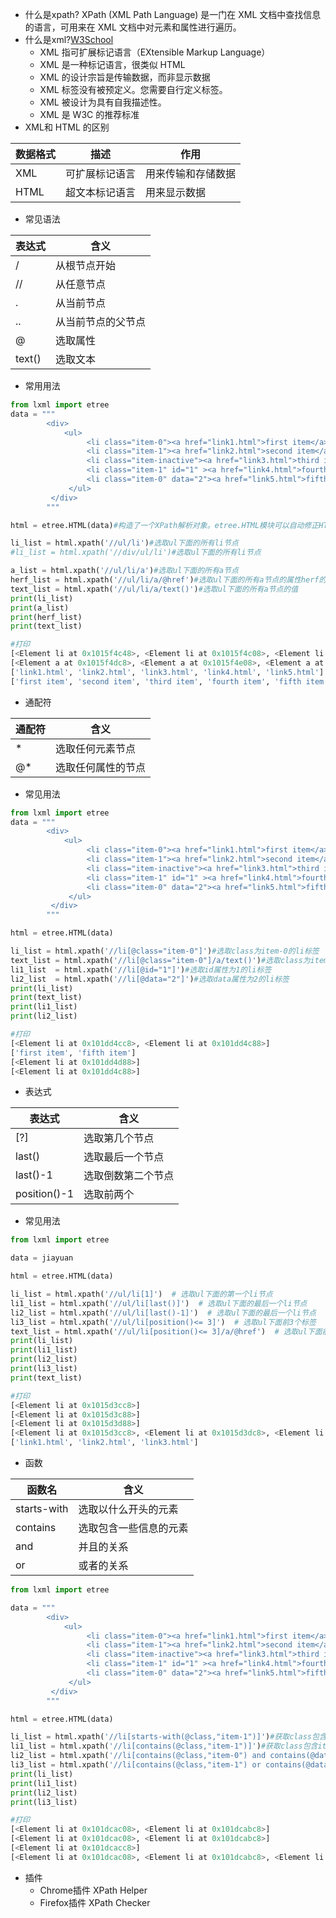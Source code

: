 - 什么是xpath?
  XPath (XML Path Language) 是一门在 XML 文档中查找信息的语言，可用来在 XML 文档中对元素和属性进行遍历。
- 什么是xml?[W3School](http://www.w3school.com.cn/xml/xml_intro.asp)
  - XML 指可扩展标记语言（EXtensible Markup Language）
  - XML 是一种标记语言，很类似 HTML
  - XML 的设计宗旨是传输数据，而非显示数据
  - XML 标签没有被预定义。您需要自行定义标签。
  - XML 被设计为具有自我描述性。
  - XML 是 W3C 的推荐标准
- XML和 HTML 的区别

| 数据格式 | 描述           | 作用               |
| -------- | -------------- | ------------------ |
| XML      | 可扩展标记语言 | 用来传输和存储数据 |
| HTML     | 超文本标记语言 | 用来显示数据       |

- 常见语法

| 表达式 | 含义               |
| ------ | ------------------ |
| /      | 从根节点开始       |
| //     | 从任意节点         |
| .      | 从当前节点         |
| ..     | 从当前节点的父节点 |
| @      | 选取属性           |
| text() | 选取文本           |

- 常用用法

```python
from lxml import etree
data = """
        <div>
            <ul>
                 <li class="item-0"><a href="link1.html">first item</a></li>
                 <li class="item-1"><a href="link2.html">second item</a></li>
                 <li class="item-inactive"><a href="link3.html">third item</a></li>
                 <li class="item-1" id="1" ><a href="link4.html">fourth item</a></li>
                 <li class="item-0" data="2"><a href="link5.html">fifth item</a>
             </ul>
         </div>
        """

html = etree.HTML(data)#构造了一个XPath解析对象。etree.HTML模块可以自动修正HTML文本。

li_list = html.xpath('//ul/li')#选取ul下面的所有li节点
#li_list = html.xpath('//div/ul/li')#选取ul下面的所有li节点

a_list = html.xpath('//ul/li/a')#选取ul下面的所有a节点
herf_list = html.xpath('//ul/li/a/@href')#选取ul下面的所有a节点的属性herf的值
text_list = html.xpath('//ul/li/a/text()')#选取ul下面的所有a节点的值
print(li_list)
print(a_list)
print(herf_list)
print(text_list)

#打印
[<Element li at 0x1015f4c48>, <Element li at 0x1015f4c08>, <Element li at 0x1015f4d08>, <Element li at 0x1015f4d48>, <Element li at 0x1015f4d88>]
[<Element a at 0x1015f4dc8>, <Element a at 0x1015f4e08>, <Element a at 0x1015f4e48>, <Element a at 0x1015f4e88>, <Element a at 0x1015f4ec8>]
['link1.html', 'link2.html', 'link3.html', 'link4.html', 'link5.html']
['first item', 'second item', 'third item', 'fourth item', 'fifth item']
```

- 通配符

| 通配符 | 含义               |
| ------ | ------------------ |
| *      | 选取任何元素节点   |
| @*     | 选取任何属性的节点 |

- 常见用法

```python
from lxml import etree
data = """
        <div>
            <ul>
                 <li class="item-0"><a href="link1.html">first item</a></li>
                 <li class="item-1"><a href="link2.html">second item</a></li>
                 <li class="item-inactive"><a href="link3.html">third item</a></li>
                 <li class="item-1" id="1" ><a href="link4.html">fourth item</a></li>
                 <li class="item-0" data="2"><a href="link5.html">fifth item</a>
             </ul>
         </div>
        """

html = etree.HTML(data)

li_list = html.xpath('//li[@class="item-0"]')#选取class为item-0的li标签
text_list = html.xpath('//li[@class="item-0"]/a/text()')#选取class为item-0的li标签 下面a标签的值
li1_list  = html.xpath('//li[@id="1"]')#选取id属性为1的li标签
li2_list  = html.xpath('//li[@data="2"]')#选取data属性为2的li标签
print(li_list)
print(text_list)
print(li1_list)
print(li2_list)

#打印
[<Element li at 0x101dd4cc8>, <Element li at 0x101dd4c88>]
['first item', 'fifth item']
[<Element li at 0x101dd4d88>]
[<Element li at 0x101dd4c88>]

```

- 表达式

| 表达式       | 含义               |
| ------------ | ------------------ |
| [?]          | 选取第几个节点     |
| last()       | 选取最后一个节点   |
| last()-1     | 选取倒数第二个节点 |
| position()-1 | 选取前两个         |

- 常见用法

```python
from lxml import etree

data = jiayuan

html = etree.HTML(data)

li_list = html.xpath('//ul/li[1]')  # 选取ul下面的第一个li节点
li1_list = html.xpath('//ul/li[last()]')  # 选取ul下面的最后一个li节点
li2_list = html.xpath('//ul/li[last()-1]')  # 选取ul下面的最后一个li节点
li3_list = html.xpath('//ul/li[position()<= 3]')  # 选取ul下面前3个标签
text_list = html.xpath('//ul/li[position()<= 3]/a/@href')  # 选取ul下面前3个标签的里面的a标签里面的href的值
print(li_list)
print(li1_list)
print(li2_list)
print(li3_list)
print(text_list)

#打印
[<Element li at 0x1015d3cc8>]
[<Element li at 0x1015d3c88>]
[<Element li at 0x1015d3d88>]
[<Element li at 0x1015d3cc8>, <Element li at 0x1015d3dc8>, <Element li at 0x1015d3e08>]
['link1.html', 'link2.html', 'link3.html']

```

- 函数

| 函数名      | 含义                   |
| ----------- | ---------------------- |
| starts-with | 选取以什么开头的元素   |
| contains    | 选取包含一些信息的元素 |
| and         | 并且的关系             |
| or          | 或者的关系             |

```python
from lxml import etree

data = """
        <div>
            <ul>
                 <li class="item-0"><a href="link1.html">first item</a></li>
                 <li class="item-1"><a href="link2.html">second item</a></li>
                 <li class="item-inactive"><a href="link3.html">third item</a></li>
                 <li class="item-1" id="1" ><a href="link4.html">fourth item</a></li>
                 <li class="item-0" data="2"><a href="link5.html">fifth item</a>
             </ul>
         </div>
        """

html = etree.HTML(data)

li_list = html.xpath('//li[starts-with(@class,"item-1")]')#获取class包含以item-1开头的li标签
li1_list = html.xpath('//li[contains(@class,"item-1")]')#获取class包含item的li标签
li2_list = html.xpath('//li[contains(@class,"item-0") and contains(@data,"2")]')#获取class为item-0并且data为2的li标签
li3_list = html.xpath('//li[contains(@class,"item-1") or contains(@data,"2")]')#获取class为item-1或者data为2的li标签
print(li_list)
print(li1_list)
print(li2_list)
print(li3_list)

#打印
[<Element li at 0x101dcac08>, <Element li at 0x101dcabc8>]
[<Element li at 0x101dcac08>, <Element li at 0x101dcabc8>]
[<Element li at 0x101dcacc8>]
[<Element li at 0x101dcac08>, <Element li at 0x101dcabc8>, <Element li at 0x101dcacc8>]
```

- 插件
  - Chrome插件 XPath Helper
  - Firefox插件 XPath Checker